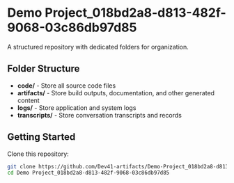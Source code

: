 # Demo Project_018bd2a8-d813-482f-9068-03c86db97d85
A structured repository with dedicated folders for organization.

## Folder Structure

- **code/** - Store all source code files
- **artifacts/** - Store build outputs, documentation, and other generated content
- **logs/** - Store application and system logs
- **transcripts/** - Store conversation transcripts and records

## Getting Started

Clone this repository:
```bash
git clone https://github.com/Dev41-artifacts/Demo-Project_018bd2a8-d813-482f-9068-03c86db97d85
cd Demo Project_018bd2a8-d813-482f-9068-03c86db97d85
```
